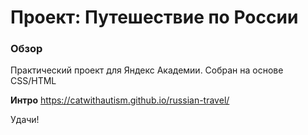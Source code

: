 # Проект: Путешествие по России

### Обзор
Практический проект для Яндекс Академии. Собран на основе CSS/HTML

**Интро**
https://catwithautism.github.io/russian-travel/

Удачи!

